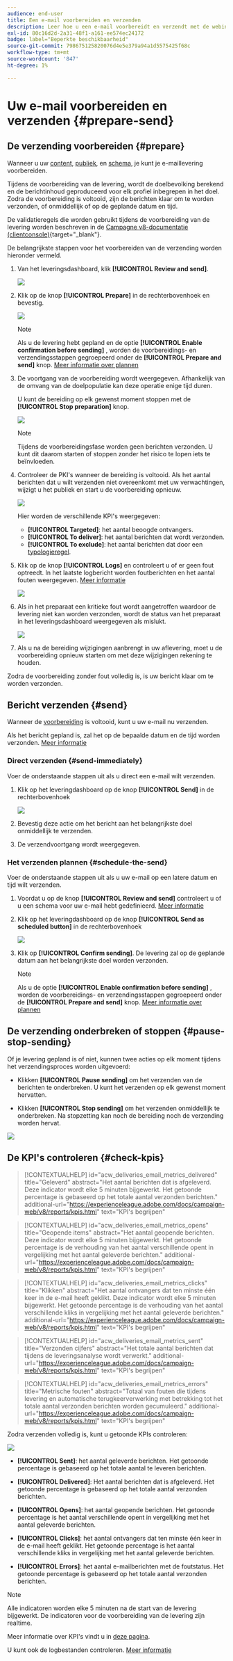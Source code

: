 ```yaml
---
audience: end-user
title: Een e-mail voorbereiden en verzenden
description: Leer hoe u een e-mail voorbereidt en verzendt met de webinterface voor campagnes
exl-id: 80c16d2d-2a31-48f1-a161-ee574ec24172
badge: label="Beperkte beschikbaarheid"
source-git-commit: 798675125820076d4e5e379a94a1d5575425f68c
workflow-type: tm+mt
source-wordcount: '847'
ht-degree: 1%

---
```



# Uw e-mail voorbereiden en verzenden {#prepare-send}

## De verzending voorbereiden {#prepare}

Wanneer u uw [content](../email/edit-content.md), [publiek](../audience/add-audience.md), en [schema](../msg/gs-messages.md#schedule-the-delivery-sending-gs-schedule), je kunt je e-maillevering voorbereiden.

Tijdens de voorbereiding van de levering, wordt de doelbevolking berekend en de berichtinhoud geproduceerd voor elk profiel inbegrepen in het doel. Zodra de voorbereiding is voltooid, zijn de berichten klaar om te worden verzonden, of onmiddellijk of op de geplande datum en tijd.

De validatieregels die worden gebruikt tijdens de voorbereiding van de levering worden beschreven in de [Campagne v8-documentatie (clientconsole)](https://experienceleague.adobe.com/docs/campaign/campaign-v8/campaigns/send/validate/delivery-analysis.html){target="_blank"}.

De belangrijkste stappen voor het voorbereiden van de verzending worden hieronder vermeld.

1. Van het leveringsdashboard, klik **[!UICONTROL Review and send]**.

   ![](assets/email-review-and-send.png)


1. Klik op de knop **[!UICONTROL Prepare]** in de rechterbovenhoek en bevestig.

   ![](assets/email-prepare.png)

   >[!NOTE]
   >
   >Als u de levering hebt gepland en de optie **[!UICONTROL Enable confirmation before sending]** , worden de voorbereidings- en verzendingsstappen gegroepeerd onder de **[!UICONTROL Prepare and send]** knop. [Meer informatie over plannen](../msg/gs-messages.md#gs-schedule)

1. De voortgang van de voorbereiding wordt weergegeven. Afhankelijk van de omvang van de doelpopulatie kan deze operatie enige tijd duren.

   U kunt de bereiding op elk gewenst moment stoppen met de **[!UICONTROL Stop preparation]** knop.

   ![](assets/email-stop-preparation.png)

   >[!NOTE]
   >Tijdens de voorbereidingsfase worden geen berichten verzonden. U kunt dit daarom starten of stoppen zonder het risico te lopen iets te beïnvloeden.

1. Controleer de PKI&#39;s wanneer de bereiding is voltooid. Als het aantal berichten dat u wilt verzenden niet overeenkomt met uw verwachtingen, wijzigt u het publiek en start u de voorbereiding opnieuw.

   ![](assets/email-preparation-complete.png)

   Hier worden de verschillende KPI&#39;s weergegeven:

   * **[!UICONTROL Targeted]**: het aantal beoogde ontvangers.
   * **[!UICONTROL To deliver]**: het aantal berichten dat wordt verzonden.
   * **[!UICONTROL To exclude]**: het aantal berichten dat door een [typologieregel](../advanced-settings/delivery-settings.md#typology).

1. Klik op de knop **[!UICONTROL Logs]** en controleert u of er geen fout optreedt. In het laatste logbericht worden foutberichten en het aantal fouten weergegeven. [Meer informatie](delivery-logs.md)

   ![](assets/email-prepare-logs.png)

1. Als in het preparaat een kritieke fout wordt aangetroffen waardoor de levering niet kan worden verzonden, wordt de status van het preparaat in het leveringsdashboard weergegeven als mislukt.

   ![](assets/email-prepare-error.png)

1. Als u na de bereiding wijzigingen aanbrengt in uw aflevering, moet u de voorbereiding opnieuw starten om met deze wijzigingen rekening te houden.

Zodra de voorbereiding zonder fout volledig is, is uw bericht klaar om te worden verzonden.

## Bericht verzenden {#send}


Wanneer de [voorbereiding](#prepare) is voltooid, kunt u uw e-mail nu verzenden.

Als het bericht gepland is, zal het op de bepaalde datum en de tijd worden verzonden. [Meer informatie](../msg/gs-messages.md#gs-schedule)

### Direct verzenden {#send-immediately}

Voer de onderstaande stappen uit als u direct een e-mail wilt verzenden.

1. Klik op het leveringdashboard op de knop **[!UICONTROL Send]** in de rechterbovenhoek

   ![](assets/email-send.png)

1. Bevestig deze actie om het bericht aan het belangrijkste doel onmiddellijk te verzenden.

1. De verzendvoortgang wordt weergegeven.

### Het verzenden plannen {#schedule-the-send}

Voer de onderstaande stappen uit als u uw e-mail op een latere datum en tijd wilt verzenden.

1. Voordat u op de knop **[!UICONTROL Review and send]** controleert u of u een schema voor uw e-mail hebt gedefinieerd. [Meer informatie](../msg/gs-messages.md#gs-schedule)

1. Klik op het leveringdashboard op de knop **[!UICONTROL Send as scheduled button]** in de rechterbovenhoek

   ![](assets/email-send-as-scheduled.png)

1. Klik op **[!UICONTROL Confirm sending]**. De levering zal op de geplande datum aan het belangrijkste doel worden verzonden.

   >[!NOTE]
   >
   >Als u de optie **[!UICONTROL Enable confirmation before sending]** , worden de voorbereidings- en verzendingsstappen gegroepeerd onder de **[!UICONTROL Prepare and send]** knop. [Meer informatie over plannen](../msg/gs-messages.md#gs-schedule)

## De verzending onderbreken of stoppen {#pause-stop-sending}

Of je levering gepland is of niet<!--TBC-->, kunnen twee acties op elk moment tijdens het verzendingsproces worden uitgevoerd:

* Klikken **[!UICONTROL Pause sending]** om het verzenden van de berichten te onderbreken. U kunt het verzenden op elk gewenst moment hervatten.

* Klikken **[!UICONTROL Stop sending]** om het verzenden onmiddellijk te onderbreken. Na stopzetting kan noch de bereiding noch de verzending worden hervat.

![](assets/email-send-pause-or-stop.png)

## De KPI&#39;s controleren {#check-kpis}

>[!CONTEXTUALHELP]
>id="acw_deliveries_email_metrics_delivered"
>title="Geleverd"
>abstract="Het aantal berichten dat is afgeleverd. Deze indicator wordt elke 5 minuten bijgewerkt. Het getoonde percentage is gebaseerd op het totale aantal verzonden berichten."
>additional-url="https://experienceleague.adobe.com/docs/campaign-web/v8/reports/kpis.html" text="KPI&#39;s begrijpen"

>[!CONTEXTUALHELP]
>id="acw_deliveries_email_metrics_opens"
>title="Geopende items"
>abstract="Het aantal geopende berichten. Deze indicator wordt elke 5 minuten bijgewerkt. Het getoonde percentage is de verhouding van het aantal verschillende opent in vergelijking met het aantal geleverde berichten."
>additional-url="https://experienceleague.adobe.com/docs/campaign-web/v8/reports/kpis.html" text="KPI&#39;s begrijpen"


>[!CONTEXTUALHELP]
>id="acw_deliveries_email_metrics_clicks"
>title="Klikken"
>abstract="Het aantal ontvangers dat ten minste één keer in de e-mail heeft geklikt. Deze indicator wordt elke 5 minuten bijgewerkt. Het getoonde percentage is de verhouding van het aantal verschillende kliks in vergelijking met het aantal geleverde berichten."
>additional-url="https://experienceleague.adobe.com/docs/campaign-web/v8/reports/kpis.html" text="KPI&#39;s begrijpen"


>[!CONTEXTUALHELP]
>id="acw_deliveries_email_metrics_sent"
>title="Verzonden cijfers"
>abstract="Het totale aantal berichten dat tijdens de leveringsanalyse wordt verwerkt."
>additional-url="https://experienceleague.adobe.com/docs/campaign-web/v8/reports/kpis.html" text="KPI&#39;s begrijpen"


>[!CONTEXTUALHELP]
>id="acw_deliveries_email_metrics_errors"
>title="Metrische fouten"
>abstract="Totaal van fouten die tijdens levering en automatische terugkeerverwerking met betrekking tot het totale aantal verzonden berichten worden gecumuleerd."
>additional-url="https://experienceleague.adobe.com/docs/campaign-web/v8/reports/kpis.html" text="KPI&#39;s begrijpen"


Zodra verzenden volledig is, kunt u getoonde KPIs controleren:

![](assets/email-send-kpis.png)

* **[!UICONTROL Sent]**: het aantal geleverde berichten. Het getoonde percentage is gebaseerd op het totale aantal te leveren berichten.

* **[!UICONTROL Delivered]**: Het aantal berichten dat is afgeleverd. Het getoonde percentage is gebaseerd op het totale aantal verzonden berichten.

* **[!UICONTROL Opens]**: het aantal geopende berichten. Het getoonde percentage is het aantal verschillende opent in vergelijking met het aantal geleverde berichten.

* **[!UICONTROL Clicks]**: het aantal ontvangers dat ten minste één keer in de e-mail heeft geklikt. Het getoonde percentage is het aantal verschillende kliks in vergelijking met het aantal geleverde berichten.

* **[!UICONTROL Errors]**: het aantal e-mailberichten met de foutstatus. Het getoonde percentage is gebaseerd op het totale aantal verzonden berichten.

>[!NOTE]
>
>Alle indicatoren worden elke 5 minuten na de start van de levering bijgewerkt. De indicatoren voor de voorbereiding van de levering zijn realtime.

Meer informatie over KPI&#39;s vindt u in [deze pagina](../reporting/kpis.md).

U kunt ook de logbestanden controleren. [Meer informatie](delivery-logs.md)